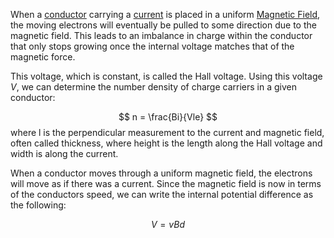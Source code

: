 When a [conductor](Conductors.md) carrying a [current](Electric%20Current.md) is placed in a uniform [Magnetic Field](Magnetic%20Field.md), the moving electrons will eventually be pulled to some direction due to the magnetic field. This leads to an imbalance in charge within the conductor that only stops growing once the internal voltage matches that of the magnetic force. 

This voltage, which is constant, is called the Hall voltage. Using this voltage $V$, we can determine the number density of charge carriers in a given conductor:

$$
n = \frac{Bi}{Vle}
$$
where l is the perpendicular measurement to the current and magnetic field, often called thickness, where height is the length along the Hall voltage and width is along the current.

When a conductor moves through a uniform magnetic field, the electrons will move as if there was a current. Since the magnetic field is now in terms of the conductors speed, we can write the internal potential difference as the following: 

$$
V=vBd
$$

